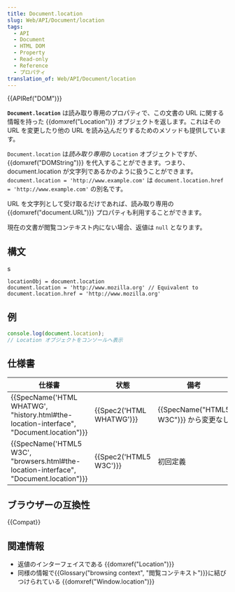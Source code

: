 ```yaml
---
title: Document.location
slug: Web/API/Document/location
tags:
  - API
  - Document
  - HTML DOM
  - Property
  - Read-only
  - Reference
  - プロパティ
translation_of: Web/API/Document/location
---
```

{{APIRef("DOM")}}

**`Document.location`** は読み取り専用のプロパティで、この文書の URL に関する情報を持った {{domxref("Location")}} オブジェクトを返します。これはその URL を変更したり他の URL を読み込んだりするためのメソッドも提供しています。

`Document.location` は*読み取り専用*の `Location` オブジェクトですが、 {{domxref("DOMString")}} を代入することができます。つまり、 document.location が文字列であるかのように扱うことができます。 `document.location = 'http://www.example.com'` は `document.location.href = 'http://www.example.com'` の別名です。

URL を文字列として受け取るだけであれば、読み取り専用の {{domxref("document.URL")}} プロパティも利用することができます。

現在の文書が閲覧コンテキスト内にない場合、返値は `null` となります。

## 構文

s

```
locationObj = document.location
document.location = 'http://www.mozilla.org' // Equivalent to document.location.href = 'http://www.mozilla.org'
```

## 例

```js
console.log(document.location);
// Location オブジェクトをコンソールへ表示
```

## 仕様書

| 仕様書                                                                                                               | 状態                             | 備考                                          |
| -------------------------------------------------------------------------------------------------------------------- | -------------------------------- | --------------------------------------------- |
| {{SpecName('HTML WHATWG', "history.html#the-location-interface", "Document.location")}} | {{Spec2('HTML WHATWG')}} | {{SpecName("HTML5 W3C")}} から変更なし |
| {{SpecName('HTML5 W3C', "browsers.html#the-location-interface", "Document.location")}} | {{Spec2('HTML5 W3C')}}     | 初回定義                                      |

## ブラウザーの互換性

{{Compat}}

## 関連情報

- 返値のインターフェイスである {{domxref("Location")}}
- 同様の情報で{{Glossary("browsing context", "閲覧コンテキスト")}}に結びつけられている {{domxref("Window.location")}}

